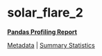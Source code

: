 # solar_flare_2

[**Pandas Profiling Report**](https://epistasislab.github.io/penn-ml-benchmarks/profile/solar_flare_2.html)

[Metadata](metadata.yaml) | [Summary Statistics](summary_stats.tsv)

